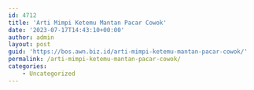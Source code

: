 ```yaml
---
id: 4712
title: 'Arti Mimpi Ketemu Mantan Pacar Cowok'
date: '2023-07-17T14:43:10+00:00'
author: admin
layout: post
guid: 'https://bos.awn.biz.id/arti-mimpi-ketemu-mantan-pacar-cowok/'
permalink: /arti-mimpi-ketemu-mantan-pacar-cowok/
categories:
    - Uncategorized
---
```


